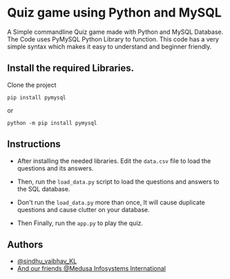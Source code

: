 
# Quiz game using Python and MySQL
A Simple commandline Quiz game made with Python and MySQL Database.
The Code uses PyMySQL Python Library to function. This code has a very simple syntax which makes it easy to understand and beginner friendly.



## Install the required Libraries.

Clone the project

```
pip install pymysql
```
or
```
python -m pip install pymysql
```

## Instructions

- After installing the needed libraries. Edit the `data.csv` file to load the questions and its answers.

- Then, run the `load_data.py` script to load the questions and answers to the SQL database.

- Don't run the `load_data.py` more than once, It will cause duplicate questions and cause clutter on your database.

- Then Finally, run the `app.py` to play the quiz.


## Authors

- [@sindhu_vaibhav_KL](https://www.instagram.com/sindhuvaibhav2007/)
- [And our friends @Medusa Infosystems International](https://www.instagram.com/themedusaclan_official/)

